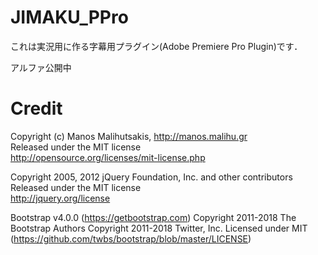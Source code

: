 # JIMAKU_PPro
これは実況用に作る字幕用プラグイン(Adobe Premiere Pro Plugin)です．

アルファ公開中

# Credit

Copyright (c) Manos Malihutsakis, http://manos.malihu.gr<br>
Released under the MIT license<br>
http://opensource.org/licenses/mit-license.php<br>

Copyright 2005, 2012 jQuery Foundation, Inc. and other contributors<br>
Released under the MIT license<br>
http://jquery.org/license<br>

Bootstrap v4.0.0 (https://getbootstrap.com)
Copyright 2011-2018 The Bootstrap Authors
Copyright 2011-2018 Twitter, Inc.
Licensed under MIT (https://github.com/twbs/bootstrap/blob/master/LICENSE)
